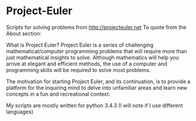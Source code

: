 # Project-Euler
Scripts for solving problems from http://projecteuler.net
To quote from the About section:

What is Project Euler?
Project Euler is a series of challenging mathematical/computer programming problems that will require more than just mathematical insights to solve. Although mathematics will help you arrive at elegant and efficient methods, the use of a computer and programming skills will be required to solve most problems.

The motivation for starting Project Euler, and its continuation, is to provide a platform for the inquiring mind to delve into unfamiliar areas and learn new concepts in a fun and recreational context.

My scripts are mostly written for python 3.4.3 (I will note if I use different languages)
